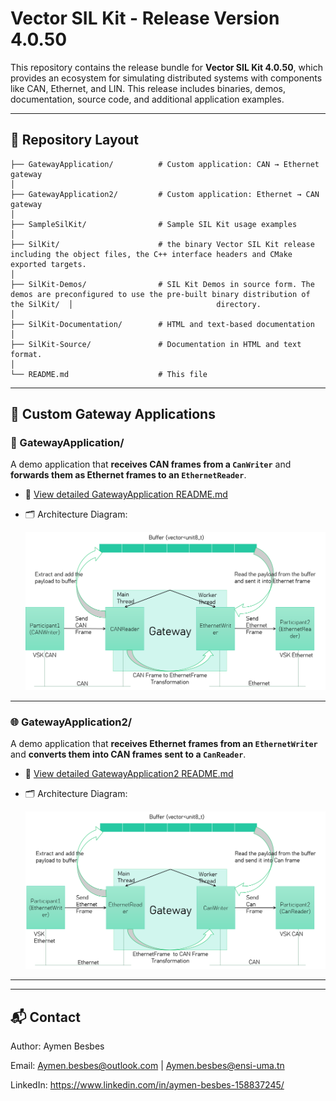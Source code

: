 # Vector SIL Kit - Release Version 4.0.50

This repository contains the release bundle for **Vector SIL Kit 4.0.50**, which provides an ecosystem for simulating distributed systems with components like CAN, Ethernet, and LIN. This release includes binaries, demos, documentation, source code, and additional application examples.

---

## 📁 Repository Layout

```text
├── GatewayApplication/          # Custom application: CAN → Ethernet gateway
│
├── GatewayApplication2/         # Custom application: Ethernet → CAN gateway
│
├── SampleSilKit/                # Sample SIL Kit usage examples
│
├── SilKit/                      # the binary Vector SIL Kit release including the object files, the C++ interface headers and CMake exported targets.
│
├── SilKit-Demos/                # SIL Kit Demos in source form. The demos are preconfigured to use the pre-built binary distribution of the SilKit/  │                                directory.
│
├── SilKit-Documentation/        # HTML and text-based documentation
│
├── SilKit-Source/               # Documentation in HTML and text format.
│
└── README.md                    # This file

```
---

## 🧩 Custom Gateway Applications

### 🔌 GatewayApplication/
A demo application that **receives CAN frames from a `CanWriter`** and **forwards them as Ethernet frames to an `EthernetReader`**.

- 📄 [View detailed GatewayApplication README.md](./GatewayApplication/ReadMe.md)
- 🗂 Architecture Diagram:

  ![GatewayApplication Architecture](./GatewayApplication/Gateway.png)

---

### 🌐 GatewayApplication2/
A demo application that **receives Ethernet frames from an `EthernetWriter`** and **converts them into CAN frames sent to a `CanReader`**.

- 📄 [View detailed GatewayApplication2 README.md](./GatewayApplication2/ReadMe.md)
- 🗂 Architecture Diagram:

  ![GatewayApplication2 Architecture](./GatewayApplication2/Gateway2.png)

---
---

## 📬 Contact
Author: Aymen Besbes

Email: Aymen.besbes@outlook.com | Aymen.besbes@ensi-uma.tn

LinkedIn: https://www.linkedin.com/in/aymen-besbes-158837245/
